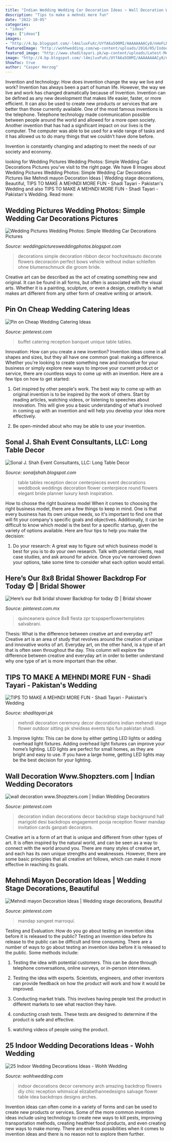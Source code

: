 ```yaml
---
title: "Indian Wedding Wedding Car Decoration Ideas ~ Wall Decoration Www.shopzters.com"
description: "Tips to make a mehndi more fun"
date: "2022-10-05"
categories:
- "ideas"
tags: ["ideas"]
images:
- "http://4.bp.blogspot.com/-l4miluxFuXc/UYfA6a5O0MI/AAAAAAAACy8/nHeFLNQeyGs/s1600/Simple+Wedding+Car+Decorations+Ideas+(7).jpg"
featuredImage: "http://wohhwedding.com/wp-content/uploads/2016/05/Indoor-Wedding-Ceremony-Arches-Decorations.jpg"
featured_image: "http://www.shaditayari.pk/wp-content/uploads/Latest-Mehndi-day-Decoration-Ideas-2016-Fashion-7.jpg"
image: "http://4.bp.blogspot.com/-l4miluxFuXc/UYfA6a5O0MI/AAAAAAAACy8/nHeFLNQeyGs/s1600/Simple+Wedding+Car+Decorations+Ideas+(7).jpg"
ShowToc: true
author: "Casper Herzog"
---
```



Invention and technology: How does invention change the way we live and work?
Invention has always been a part of human life. However, the way we live and work has changed dramatically because of Invention. Invention can be defined as any new development that makes life easier, faster, or more efficient. It can also be used to create new products or services that are better than those currently available.
One of the most famous inventions is the telephone. Telephone technology made communication possible between people around the world and allowed for a more open society. Another invention that has had a significant impact on our lives is the computer. The computer was able to be used for a wide range of tasks and it has allowed us to do many things that we couldn’t have done before.

Invention is constantly changing and adapting to meet the needs of our society and economy.

	

		
looking for Wedding Pictures Wedding Photos: Simple Wedding Car Decorations Pictures you've visit to the right page. We have 8 Images about Wedding Pictures Wedding Photos: Simple Wedding Car Decorations Pictures like Mehndi mayon Decoration Ideas | Wedding stage decorations, Beautiful, TIPS TO MAKE A MEHNDI MORE FUN - Shadi Tayari - Pakistan&#039;s Wedding and also TIPS TO MAKE A MEHNDI MORE FUN - Shadi Tayari - Pakistan&#039;s Wedding. Read more:
		
    
## Wedding Pictures Wedding Photos: Simple Wedding Car Decorations Pictures

<img loading=lazy src="http://4.bp.blogspot.com/-l4miluxFuXc/UYfA6a5O0MI/AAAAAAAACy8/nHeFLNQeyGs/s1600/Simple+Wedding+Car+Decorations+Ideas+(7).jpg" onerror="this.onerror=null;this.src='https://tse2.mm.bing.net/th?id=OIP.E50_dhTzsHRDK5-SoOeFdAHaFj&amp;pid=15.1';" alt="Wedding Pictures Wedding Photos: Simple Wedding Car Decorations Pictures">

_Source: weddingpicturesweddingphotos.blogspot.com_

>decorations simple decoration ribbon decor hochzeitsauto decorate flowers decoración perfect bows vehicle without indian schleifen ohne blumenschmuck die groom bride. 

	

Creative art can be described as the act of creating something new and original. It can be found in all forms, but often is associated with the visual arts. Whether it is a painting, sculpture, or even a design, creativity is what makes art different from any other form of creative writing or artwork.

    
## Pin On Cheap Wedding Catering Ideas

<img loading=lazy src="https://i.pinimg.com/736x/65/45/fd/6545fd95d502444e39eb3d31351de94e.jpg" onerror="this.onerror=null;this.src='https://tse4.mm.bing.net/th?id=OIP.RCFewegLmcSrD84NvnXk5AHaJ6&amp;pid=15.1';" alt="Pin on Cheap Wedding Catering Ideas">

_Source: pinterest.com_

>buffet catering reception banquet unique table tables. 

	

Innovation: How can you create a new invention?
Invention ideas come in all shapes and sizes, but they all have one common goal: making a difference. Whether you're looking to create something new and innovative for your business or simply explore new ways to improve your current product or service, there are countless ways to come up with an invention. Here are a few tips on how to get started:
1. Get inspired by other people's work. The best way to come up with an original invention is to be inspired by the work of others. Start by reading articles, watching videos, or listening to speeches about innovation. This will give you a basic understanding of what's involved in coming up with an invention and will help you develop your idea more effectively.

2. Be open-minded about who may be able to use your invention.

    
## Sonal J. Shah Event Consultants, LLC: Long Table Decor

<img loading=lazy src="http://2.bp.blogspot.com/-FXgBtFODTqk/VjDg7yTbRGI/AAAAAAAAPJ4/tEdgjjNEXQw/s1600/WEDDING-IDEAS-LONG-TABLE-RECEPTIONS-4.jpg" onerror="this.onerror=null;this.src='https://tse1.mm.bing.net/th?id=OIP.BchSylV681hNCyrkQEFKLgHaLH&amp;pid=15.1';" alt="Sonal J. Shah Event Consultants, LLC: Long Table Decor">

_Source: sonaljshah.blogspot.com_

>table tables reception decor centerpieces event decorations weddbook weddings decoration flower centerpiece round flowers elegant bride planner luxury kesh inspiration. 

	

How to choose the right business model
When it comes to choosing the right business model, there are a few things to keep in mind. One is that every business has its own unique needs, so it's important to find one that will fit your company's specific goals and objectives. Additionally, it can be difficult to know which model is the best for a specific startup, given the variety of options available. Here are four tips to help you make the decision: 
1) Do your research: A great way to figure out which business model is best for you is to do your own research. Talk with potential clients, read case studies, and ask around for advice. Once you've narrowed down your options, take some time to consider what each option would entail.

    
## Here’s Our 8x8 Bridal Shower Backdrop For Today 😍 | Bridal Shower

<img loading=lazy src="https://i.pinimg.com/736x/9f/84/1b/9f841b724b10f64f3956c99629a5ddca.jpg" onerror="this.onerror=null;this.src='https://tse2.mm.bing.net/th?id=OIP.ty8tt4ONLswSBRRSjA-kUQHaJ3&amp;pid=15.1';" alt="Here’s our 8x8 bridal shower Backdrop for today 😍 | Bridal shower">

_Source: pinterest.com.mx_

>quinceanera quince 8x8 fiesta zpr tcspaperflowertemplates salvabrani. 

	

Thesis: What is the difference between creative art and everyday art?
Creative art is an area of study that revolves around the creation of unique and innovative works of art. Everyday art, on the other hand, is a type of art that is often seen throughout the day. This column will explore the difference between creative and everyday art in order to better understand why one type of art is more important than the other.

    
## TIPS TO MAKE A MEHNDI MORE FUN - Shadi Tayari - Pakistan&#039;s Wedding

<img loading=lazy src="http://www.shaditayari.pk/wp-content/uploads/Latest-Mehndi-day-Decoration-Ideas-2016-Fashion-7.jpg" onerror="this.onerror=null;this.src='https://tse1.mm.bing.net/th?id=OIP.8rzCrIhGsFH73Nb_Wqdj1QHaE7&amp;pid=15.1';" alt="TIPS TO MAKE A MEHNDI MORE FUN - Shadi Tayari - Pakistan&#039;s Wedding">

_Source: shaditayari.pk_

>mehndi decoration ceremony decor decorations indian mehendi stage flower outdoor sitting pk sheideas events tips fun pakistan shadi. 

	

3. Improve lights: This can be done by either getting LED lights or adding overhead light fixtures.
Adding overhead light fixtures can improve your home’s lighting. LED lights are perfect for small homes, as they are bright and easy to use. If you have a large home, getting LED lights may be the best decision for your lighting.

    
## Wall Decoration Www.Shopzters.com | Indian Wedding Decorators

<img loading=lazy src="https://s-media-cache-ak0.pinimg.com/736x/cf/13/01/cf13012f5ef9ca021a08d86d058966ac--indian-wedding-decorations-stage-decorations.jpg" onerror="this.onerror=null;this.src='https://tse1.mm.bing.net/th?id=OIP.QrDa0bMtjVCrgxofwYJI8QHaLI&amp;pid=15.1';" alt="wall decoration www.Shopzters.com | Indian Wedding Decorators">

_Source: pinterest.com_

>decoration indian decorations decor backdrop stage background hall marigold desi backdrops engagement pooja reception flower mandap invitation cards ganpati decorators. 

	

Creative art is a form of art that is unique and different from other types of art. It is often inspired by the natural world, and can be seen as a way to connect with the world around you. There are many styles of creative art, and each has its own unique strengths and weaknesses. However, there are some basic principles that all creative art follows, which can make it more effective in reaching its goals.

    
## Mehndi Mayon Decoration Ideas | Wedding Stage Decorations, Beautiful

<img loading=lazy src="https://i.pinimg.com/736x/f2/2b/8b/f22b8b63d8442971dbda50dd712575d9.jpg" onerror="this.onerror=null;this.src='https://tse3.mm.bing.net/th?id=OIP.bPwLr_CSu6gk-PQDjls3OwAAAA&amp;pid=15.1';" alt="Mehndi mayon Decoration Ideas | Wedding stage decorations, Beautiful">

_Source: pinterest.com_

>mandap sangeet marroquí. 

	

Testing and Evaluation: How do you go about testing an invention idea before it is released to the public?
Testing an invention idea before its release to the public can be difficult and time consuming. There are a number of ways to go about testing an invention idea before it is released to the public. Some methods include:
1) Testing the idea with potential customers. This can be done through telephone conversations, online surveys, or in-person interviews.

2) Testing the idea with experts. Scientists, engineers, and other inventors can provide feedback on how the product will work and how it would be improved.

3) Conducting market trials. This involves having people test the product in different markets to see what reaction they have.

4) conducting crash tests. These tests are designed to determine if the product is safe and effective.

5) watching videos of people using the product.

    
## 25 Indoor Wedding Decorations Ideas - Wohh Wedding

<img loading=lazy src="http://wohhwedding.com/wp-content/uploads/2016/05/Indoor-Wedding-Ceremony-Arches-Decorations.jpg" onerror="this.onerror=null;this.src='https://tse3.mm.bing.net/th?id=OIP.Ndt4q6zN4ENyHOwCU6QZuQHaLG&amp;pid=15.1';" alt="25 Indoor Wedding Decorations Ideas - Wohh Wedding">

_Source: wohhwedding.com_

>indoor decorations decor ceremony arch amazing backdrop flowers diy chic reception whimsical elizabethannedesigns salvage flower table idea backdrops designs arches. 

	

Invention ideas can often come in a variety of forms and can be used to create new products or services. Some of the more common invention ideas include using technology to create new ways to kill pests, improving transportation methods, creating healthier food products, and even creating new ways to make money. There are endless possibilities when it comes to invention ideas and there is no reason not to explore them further.

